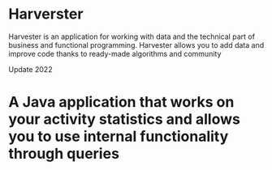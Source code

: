 # Harverster
Harvester is an application for working with data and the technical part of business and functional programming. Harvester allows you to add data and improve code thanks to ready-made algorithms and community

Update 2022
# A Java application that works on your activity statistics and allows you to use internal functionality through queries 
